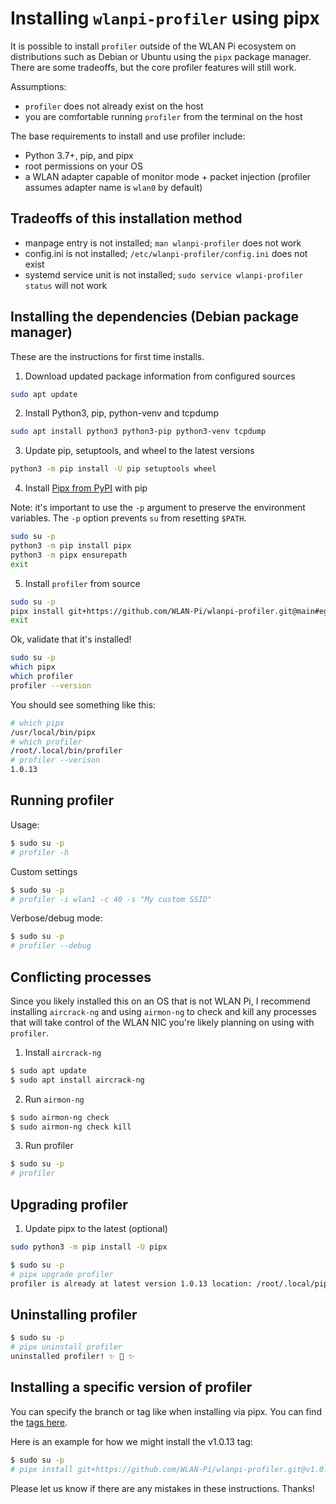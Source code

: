 # Installing `wlanpi-profiler` using pipx

It is possible to install `profiler` outside of the WLAN Pi ecosystem on distributions such as Debian or Ubuntu using the `pipx` package manager. There are some tradeoffs, but the core profiler features will still work.

Assumptions:

* `profiler` does not already exist on the host
* you are comfortable running `profiler` from the terminal on the host

The base requirements to install and use profiler include:

* Python 3.7+, pip, and pipx 
* root permissions on your OS
* a WLAN adapter capable of monitor mode + packet injection (profiler assumes adapter name is `wlan0` by default)

## Tradeoffs of this installation method

* manpage entry is not installed; `man wlanpi-profiler` does not work
* config.ini is not installed; `/etc/wlanpi-profiler/config.ini` does not exist
* systemd service unit is not installed; `sudo service wlanpi-profiler status` will not work

## Installing the dependencies (Debian package manager)

These are the instructions for first time installs.

1. Download updated package information from configured sources

```bash
sudo apt update
```

2. Install Python3, pip, python-venv and tcpdump

```bash
sudo apt install python3 python3-pip python3-venv tcpdump
```

3. Update pip, setuptools, and wheel to the latest versions

```bash
python3 -m pip install -U pip setuptools wheel
```

4. Install [Pipx from PyPI](https://pypi.org/project/pipx/) with pip

Note: it's important to use the `-p` argument to preserve the environment variables. The `-p` option prevents `su` from resetting `$PATH`.

```bash
sudo su -p
python3 -m pip install pipx
python3 -m pipx ensurepath
exit
```

5. Install `profiler` from source

```bash
sudo su -p
pipx install git+https://github.com/WLAN-Pi/wlanpi-profiler.git@main#egg=profiler
exit
```

Ok, validate that it's installed!

```bash
sudo su -p
which pipx
which profiler
profiler --version
```

You should see something like this:

```bash
# which pipx
/usr/local/bin/pipx
# which profiler
/root/.local/bin/profiler
# profiler --verison
1.0.13
```

## Running profiler

Usage:

```bash
$ sudo su -p
# profiler -h
```

Custom settings

```bash
$ sudo su -p
# profiler -i wlan1 -c 40 -s "My custom SSID"
```

Verbose/debug mode:

```bash
$ sudo su -p
# profiler --debug
```

## Conflicting processes

Since you likely installed this on an OS that is not WLAN Pi, I recommend installing `aircrack-ng` and using `airmon-ng` to check and kill any processes that will take control of the WLAN NIC you're likely planning on using with `profiler`.

1. Install `aircrack-ng`

```bash
$ sudo apt update
$ sudo apt install aircrack-ng
```

2. Run `airmon-ng`

```bash
$ sudo airmon-ng check
$ sudo airmon-ng check kill
```

3. Run profiler

```bash
$ sudo su -p
# profiler
```

## Upgrading profiler

1. Update pipx to the latest (optional)

```bash
sudo python3 -m pip install -U pipx
```

```bash
$ sudo su -p
# pipx upgrade profiler
profiler is already at latest version 1.0.13 location: /root/.local/pipx/venvs/profiler)
```

## Uninstalling profiler

```bash
$ sudo su -p
# pipx uninstall profiler
uninstalled profiler! ✨ 🌟 ✨
```

## Installing a specific version of profiler

You can specify the branch or tag like when installing via pipx. You can find the [tags here](https://github.com/WLAN-Pi/wlanpi-profiler/tags).

Here is an example for how we might install the v1.0.13 tag:

```bash
$ sudo su -p
# pipx install git+https://github.com/WLAN-Pi/wlanpi-profiler.git@v1.0.13#egg=profiler
```

Please let us know if there are any mistakes in these instructions. Thanks!
